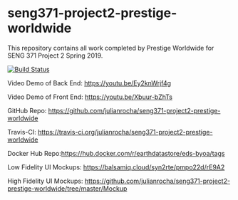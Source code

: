 # seng371-project2-prestige-worldwide
This repository contains all work completed by Prestige Worldwide for SENG 371 Project 2 Spring 2019.

[![Build Status](https://travis-ci.org/julianrocha/seng371-project2-prestige-worldwide.svg?branch=master)](https://travis-ci.org/julianrocha/seng371-project2-prestige-worldwide)

Video Demo of Back End: https://youtu.be/Ey2knWrjf4g

Video Demo of Front End: https://youtu.be/Xbuur-bZhTs

GitHub Repo: https://github.com/julianrocha/seng371-project2-prestige-worldwide

Travis-CI: https://travis-ci.org/julianrocha/seng371-project2-prestige-worldwide

Docker Hub Repo:https://hub.docker.com/r/earthdatastore/eds-byoa/tags

Low Fidelity UI Mockups: https://balsamiq.cloud/syn2rte/pmpo22d/rE9A2

High Fidelity UI Mockups: https://github.com/julianrocha/seng371-project2-prestige-worldwide/tree/master/Mockup
